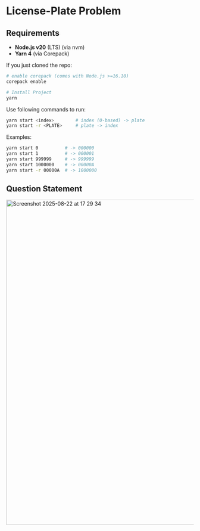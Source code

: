 # License-Plate Problem

## Requirements

- **Node.js v20** (LTS)  (via nvm)
- **Yarn 4** (via Corepack)

If you just cloned the repo:

```bash
# enable corepack (comes with Node.js >=16.10)
corepack enable

# Install Project
yarn
```

Use following commands to run:

```bash
yarn start <index>        # index (0-based) -> plate
yarn start -r <PLATE>     # plate -> index
```

Examples:

```bash
yarn start 0          # -> 000000
yarn start 1          # -> 000001
yarn start 999999     # -> 999999
yarn start 1000000    # -> 00000A
yarn start -r 00000A  # -> 1000000
```
## Question Statement
<img width="782" height="873" alt="Screenshot 2025-08-22 at 17 29 34" src="https://github.com/user-attachments/assets/63d9ef24-bae9-41f8-80dd-33e53874dd7e" />

